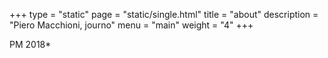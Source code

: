 +++
type = "static"
page = "static/single.html"
title = "about"
description = "Piero Macchioni, journo"
menu = "main"
weight = "4"
+++

PM 2018*